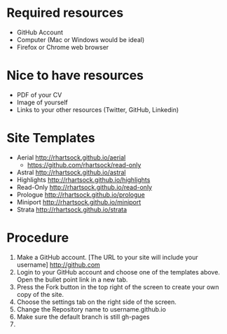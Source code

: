 # Required resources
* GitHub Account  
* Computer (Mac or Windows would be ideal)  
* Firefox or Chrome web browser  

# Nice to have resources
* PDF of your CV  
* Image of yourself    
* Links to your other resources (Twitter, GitHub, Linkedin)

# Site Templates
* Aerial http://rhartsock.github.io/aerial
    * https://github.com/rhartsock/read-only
* Astral http://rhartsock.github.io/astral
* Highlights http://rhartsock.github.io/highlights
* Read-Only http://rhartsock.github.io/read-only
* Prologue http://rhartsock.github.io/prologue
* Miniport http://rhartsock.github.io/miniport
* Strata http://rhartsock.github.io/strata

# Procedure
1. Make a GitHub account. [The URL to your site will include your username] http://github.com
2. Login to your GitHub account and choose one of the templates above. Open the bullet point link in a new tab.
3. Press the Fork button in the top right of the screen to create your own copy of the site.
4. Choose the settings tab on the right side of the screen.
5. Change the Repository name to username.github.io
6. Make sure the default branch is still gh-pages
7. 
